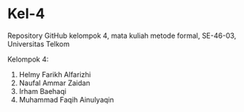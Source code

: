 # Kel-4
Repository GitHub kelompok 4, mata kuliah metode formal, SE-46-03, Universitas Telkom

Kelompok 4:
1. Helmy Farikh Alfarizhi
2. Naufal Ammar Zaidan
3. Irham Baehaqi
4. Muhammad Faqih Ainulyaqin
